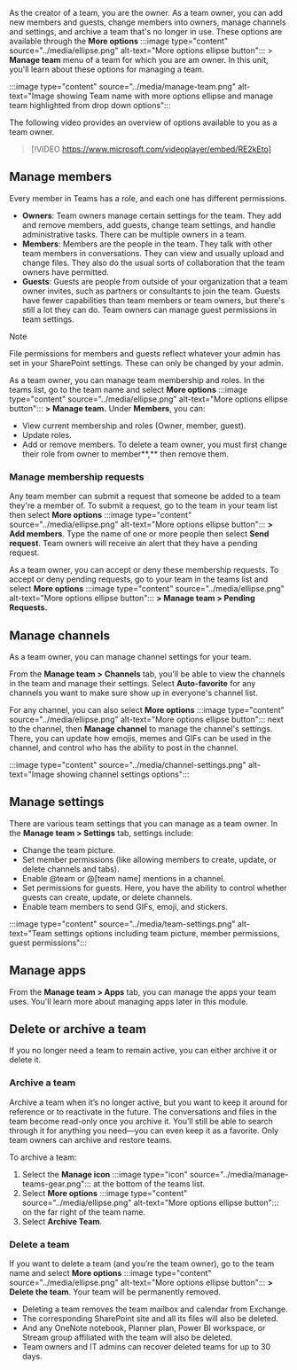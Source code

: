 As the creator of a team, you are the owner. As a team owner, you can add new members and guests, change members into owners, manage channels and settings, and archive a team that's no longer in use. These options are available through the **More options** :::image type="content" source="../media/ellipse.png" alt-text="More options ellipse button":::
 &gt; **Manage team** menu of a team for which you are am owner. In this unit, you'll learn about these options for managing a team.

:::image type="content" source="../media/manage-team.png" alt-text="Image showing Team name with more options ellipse and manage team highlighted from drop down options":::

The following video provides an overview of options available to you as a team owner.

> [!VIDEO https://www.microsoft.com/videoplayer/embed/RE2kEto]

## Manage members

Every member in Teams has a role, and each one has different permissions.

* **Owners**: Team owners manage certain settings for the team. They add and remove members, add guests, change team settings, and handle administrative tasks. There can be multiple owners in a team.
* **Members**: Members are the people in the team. They talk with other team members in conversations. They can view and usually upload and change files. They also do the usual sorts of collaboration that the team owners have permitted.
* **Guests**: Guests are people from outside of your organization that a team owner invites, such as partners or consultants to join the team. Guests have fewer capabilities than team members or team owners, but there's still a lot they can do. Team owners can manage guest permissions in team settings.

> [!NOTE]
> File permissions for members and guests reflect whatever your admin has set in your SharePoint settings. These can only be changed by your admin.

As a team owner, you can manage team membership and roles. In the teams list, go to the team name and select **More options** :::image type="content" source="../media/ellipse.png" alt-text="More options ellipse button":::
 **&gt; Manage team.** Under **Members**, you can:

* View current membership and roles (Owner, member, guest).
* Update roles.
* Add or remove members. To delete a team owner, you must first change their role from owner to member**,** then remove them.

### Manage membership requests

Any team member can submit a request that someone be added to a team they're a member of. To submit a request, go to the team in your team list then select **More options** :::image type="content" source="../media/ellipse.png" alt-text="More options ellipse button":::
**&gt; Add members**. Type the name of one or more people then select **Send request**. Team owners will receive an alert that they have a pending request.

As a team owner, you can accept or deny these membership requests. To accept or deny pending requests, go to your team in the teams list and select **More options** :::image type="content" source="../media/ellipse.png" alt-text="More options ellipse button":::
 **&gt; Manage team &gt; Pending Requests.**

## Manage channels

As a team owner, you can manage channel settings for your team.

From the **Manage team &gt;** **Channels** tab, you'll be able to view the channels in the team and manage their settings. Select **Auto-favorite** for any channels you want to make sure show up in everyone's channel list.

For any channel, you can also select **More options** :::image type="content" source="../media/ellipse.png" alt-text="More options ellipse button":::
next to the channel, then **Manage channel** to manage the channel's settings. There, you can update how emojis, memes and GIFs can be used in the channel, and control who has the ability to post in the channel.

:::image type="content" source="../media/channel-settings.png" alt-text="Image showing channel settings options":::

## Manage settings

There are various team settings that you can manage as a team owner. In the **Manage team &gt; Settings** tab, settings include:

* Change the team picture.
* Set member permissions (like allowing members to create, update, or delete channels and tabs).
* Enable @team or @\[team name\] mentions in a channel.
* Set permissions for guests. Here, you have the ability to control whether guests can create, update, or delete channels.
* Enable team members to send GIFs, emoji, and stickers.

:::image type="content" source="../media/team-settings.png" alt-text="Team settings options including team picture, member permissions, guest permissions":::

## Manage apps

From the **Manage team &gt; Apps** tab, you can manage the apps your team uses. You'll learn more about managing apps later in this module.

## Delete or archive a team

If you no longer need a team to remain active, you can either archive it or delete it.

### Archive a team

Archive a team when it’s no longer active, but you want to keep it around for reference or to reactivate in the future. The conversations and files in the team become read-only once you archive it. You’ll still be able to search through it for anything you need—you can even keep it as a favorite. Only team owners can archive and restore teams.

To archive a team:

1. Select the **Manage icon** :::image type="icon" source="../media/manage-teams-gear.png":::
     at the bottom of the teams list.
2. Select **More options** :::image type="content" source="../media/ellipse.png" alt-text="More options ellipse button":::
    on the far right of the team name.
3. Select **Archive Team**.

### Delete a team

If you want to delete a team (and you’re the team owner), go to the team name and select **More options** :::image type="content" source="../media/ellipse.png" alt-text="More options ellipse button":::
 **&gt; Delete the team**. Your team will be permanently removed.

* Deleting a team removes the team mailbox and calendar from Exchange.
* The corresponding SharePoint site and all its files will also be deleted.
* And any OneNote notebook, Planner plan, Power BI workspace, or Stream group affiliated with the team will also be deleted.
* Team owners and IT admins can recover deleted teams for up to 30 days.
